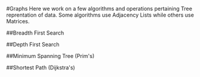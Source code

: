 #Graphs
Here we work on a few algorithms and operations pertaining Tree reprentation of data. Some algorithms use Adjacency Lists while others use Matrices.

##Breadth First Search

##Depth First Search

##Minimum Spanning Tree (Prim's)

##Shortest Path (Dijkstra's)
